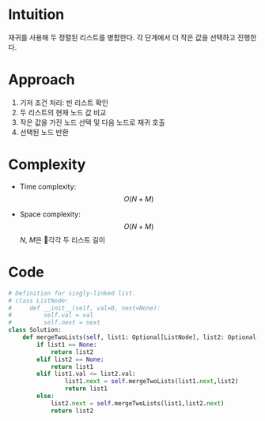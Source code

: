 # Intuition

재귀를 사용해 두 정렬된 리스트를 병합한다. 각 단계에서 더 작은 값을 선택하고 진행한다.

# Approach

1. 기저 조건 처리: 빈 리스트 확인
2. 두 리스트의 현재 노드 값 비교
3. 작은 값을 가진 노드 선택 및 다음 노드로 재귀 호출
4. 선택된 노드 반환

# Complexity
- Time complexity: $$O(N + M)$$

- Space complexity: $$O(N + M)$$
$N$, $M$은 각각 두 리스트 길이
# Code
```python
# Definition for singly-linked list.
# class ListNode:
#     def __init__(self, val=0, next=None):
#         self.val = val
#         self.next = next
class Solution:
    def mergeTwoLists(self, list1: Optional[ListNode], list2: Optional[ListNode]) -> Optional[ListNode]:
        if list1 == None:
            return list2
        elif list2 == None:
            return list1
        elif list1.val <= list2.val:
                list1.next = self.mergeTwoLists(list1.next,list2)
                return list1
        else:
            list2.next = self.mergeTwoLists(list1,list2.next)
            return list2
```